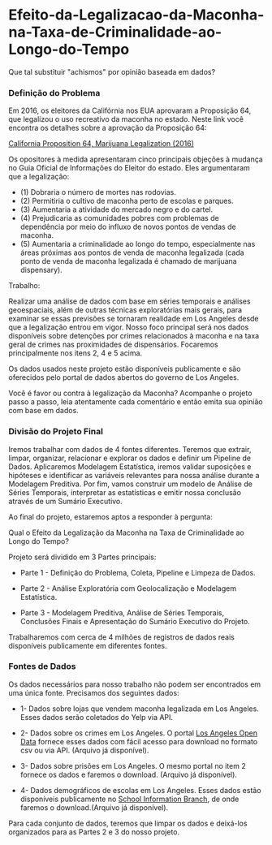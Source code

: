 # Efeito-da-Legalizacao-da-Maconha-na-Taxa-de-Criminalidade-ao-Longo-do-Tempo
Que tal substituir "achismos" por opinião baseada em dados?

### Definição do Problema

Em 2016, os eleitores da Califórnia nos EUA aprovaram a Proposição 64, que legalizou o uso recreativo da maconha no estado. Neste link você encontra os detalhes sobre a aprovação da Proposição 64:

<a href="https://ballotpedia.org/California_Proposition_64,_Marijuana_Legalization_(2016)">California Proposition 64, Marijuana Legalization (2016)</a>

Os opositores à medida apresentaram cinco principais objeções à mudança no Guia Oficial de Informações do Eleitor do estado. Eles argumentaram que a legalização:

- (1) Dobraria o número de mortes nas rodovias.
- (2) Permitiria o cultivo de maconha perto de escolas e parques.
- (3) Aumentaria a atividade do mercado negro e do cartel.
- (4) Prejudicaria as comunidades pobres com problemas de dependência por meio do influxo de novos pontos de vendas de maconha.
- (5) Aumentaria a criminalidade ao longo do tempo, especialmente nas áreas próximas aos pontos de venda de maconha legalizada (cada ponto de venda de maconha legalizada é chamado de marijuana dispensary). 

Trabalho: 

Realizar uma análise de dados com base em séries temporais e análises geoespaciais, além de outras técnicas exploratórias mais gerais, para examinar se essas previsões se tornaram realidade em Los Angeles desde que a legalização entrou em vigor. Nosso foco principal será nos dados disponíveis sobre detenções por crimes relacionados à maconha e na taxa geral de crimes nas proximidades de dispensários. Focaremos principalmente nos itens 2, 4 e 5 acima.

Os dados usados neste projeto estão disponíveis publicamente e são oferecidos pelo portal de dados abertos do governo de Los Angeles.

Você é favor ou contra à legalização da Maconha? Acompanhe o projeto passo a passo, leia atentamente cada comentário e então emita sua opinião com base em dados.

### Divisão do Projeto Final

Iremos trabalhar com dados de 4 fontes diferentes. Teremos que extrair, limpar, organizar, relacionar e explorar os dados e definir um Pipeline de Dados. Aplicaremos Modelagem Estatística, iremos validar suposições e hipóteses e identificar as variáveis relevantes para nossa análise durante a Modelagem Preditiva. Por fim, vamos construir um modelo de Análise de Séries Temporais, interpretar as estatísticas e emitir nossa conclusão através de um Sumário Executivo.

Ao final do projeto, estaremos aptos a responder à pergunta:

Qual o Efeito da Legalização da Maconha na Taxa de Criminalidade ao Longo do Tempo?

Projeto será dividido em 3 Partes principais:

- Parte 1 - Definição do Problema, Coleta, Pipeline e Limpeza de Dados.

- Parte 2 - Análise Exploratória com Geolocalização e Modelagem Estatística.

- Parte 3 - Modelagem Preditiva, Análise de Séries Temporais, Conclusões Finais e Apresentação do Sumário Executivo do Projeto. 

Trabalharemos com cerca de 4 milhões de registros de dados reais disponíveis publicamente em diferentes fontes.

### Fontes de Dados

Os dados necessários para nosso trabalho não podem ser encontrados em uma única fonte. Precisamos dos seguintes dados:

- 1- Dados sobre lojas que vendem maconha legalizada em Los Angeles. Esses dados serão coletados do Yelp via API.

- 2- Dados sobre os crimes em Los Angeles. O portal <a href="https://data.lacity.org/">Los Angeles Open Data</a> fornece esses dados com fácil acesso para download no formato csv ou via API. (Arquivo já disponível).

- 3- Dados sobre prisões em Los Angeles. O mesmo portal no item 2 fornece os dados e faremos o download. (Arquivo já disponível).

- 4- Dados demográficos de escolas em Los Angeles. Esses dados estão disponíveis publicamente no <a href="http://www.lausd.k12.ca.us/lausd/offices/bulletins/">School Information Branch</a>, de onde faremos o download.(Arquivo já disponível).

Para cada conjunto de dados, teremos que limpar os dados e deixá-los organizados para as Partes 2 e 3 do nosso projeto.
